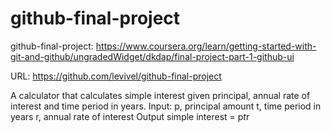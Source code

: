 # github-final-project
github-final-project:  https://www.coursera.org/learn/getting-started-with-git-and-github/ungradedWidget/dkdap/final-project-part-1-github-ui

URL:  https://github.com/levivel/github-final-project

A calculator that calculates simple interest given principal, annual rate of interest and time period in years.
Input:
   p, principal amount
   t, time period in years
   r, annual rate of interest
Output
   simple interest = p*t*r
